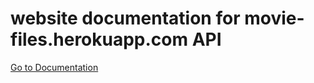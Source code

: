 # website documentation for movie-files.herokuapp.com API

[Go to Documentation](https://gagassss.github.io/movie-database-API/index.html
)
